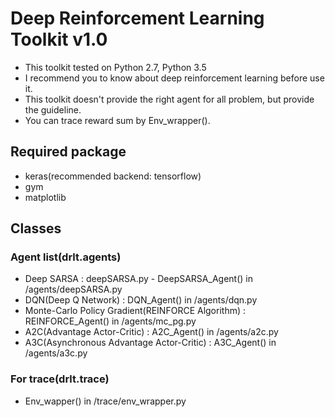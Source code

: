 # Deep Reinforcement Learning Toolkit v1.0
* This toolkit tested on Python 2.7, Python 3.5
* I recommend you to know about deep reinforcement learning before use it.
* This toolkit doesn't provide the right agent for all problem, but provide the guideline.
* You can trace reward sum by Env_wrapper().
  
  
  
  
## Required package
* keras(recommended backend: tensorflow)
* gym
* matplotlib

## Classes
### Agent list(drlt.agents)
* Deep SARSA : deepSARSA.py - DeepSARSA_Agent() in /agents/deepSARSA.py
* DQN(Deep Q Network) : DQN_Agent() in /agents/dqn.py
* Monte-Carlo Policy Gradient(REINFORCE Algorithm) : REINFORCE_Agent() in /agents/mc_pg.py
* A2C(Advantage Actor-Critic) : A2C_Agent() in /agents/a2c.py
* A3C(Asynchronous Advantage Actor-Critic) : A3C_Agent() in /agents/a3c.py

### For trace(drlt.trace)
* Env_wapper() in /trace/env_wrapper.py

